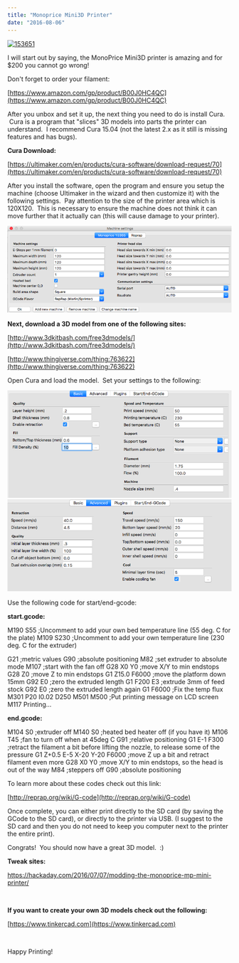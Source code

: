 ```yaml
---
title: "Monoprice Mini3D Printer"
date: "2016-08-06"
---
```


[![153651](images/153651-1024x768.jpg)](https://www.thesterk.com/wp-content/uploads/2016/08/153651.jpg)

I will start out by saying, the MonoPrice Mini3D printer is amazing and for $200 you cannot go wrong!

Don't forget to order your filament:

[https://www.amazon.com/gp/product/B00J0HC4QC](https://www.amazon.com/gp/product/B00J0HC4QC)

After you unbox and set it up, the next thing you need to do is install Cura.  Cura is a program that "slices" 3D models into parts the printer can understand.  I recommend Cura 15.04 (not the latest 2.x as it still is missing features and has bugs).

**Cura Download:**

[https://ultimaker.com/en/products/cura-software/download-request/70](https://ultimaker.com/en/products/cura-software/download-request/70)

After you install the software, open the program and ensure you setup the machine (choose Ultimaker in the wizard and then customize it) with the following settings.  Pay attention to the size of the printer area which is 120X120.  This is necessary to ensure the machine does not think it can move further that it actually can (this will cause damage to your printer).

[![Screen Shot 2016-08-14 at 9.53.30 PM](images/Screen-Shot-2016-08-14-at-9.53.30-PM.png)](http://www.thesterk.com/wp-content/uploads/2016/08/Screen-Shot-2016-08-14-at-9.53.30-PM.png)

**Next, download a 3D model from one of the following sites:**

[http://www.3dkitbash.com/free3dmodels/](http://www.3dkitbash.com/free3dmodels/)

[http://www.thingiverse.com/thing:763622](http://www.thingiverse.com/thing:763622)

Open Cura and load the model.  Set your settings to the following:

[![Screen Shot 2016-08-14 at 9.43.49 PM](images/Screen-Shot-2016-08-14-at-9.43.49-PM.png)](http://www.thesterk.com/wp-content/uploads/2016/08/Screen-Shot-2016-08-14-at-9.43.49-PM.png)[![Screen Shot 2016-08-14 at 9.44.00 PM](images/Screen-Shot-2016-08-14-at-9.44.00-PM.png)](http://www.thesterk.com/wp-content/uploads/2016/08/Screen-Shot-2016-08-14-at-9.44.00-PM.png)

Use the following code for start/end-gcode:

**start.gcode:**

M190 S55 ;Uncomment to add your own bed temperature line (55 deg. C for the plate) M109 S230 ;Uncomment to add your own temperature line (230 deg. C for the extruder)

G21 ;metric values G90 ;absolute positioning M82 ;set extruder to absolute mode M107 ;start with the fan off G28 X0 Y0 ;move X/Y to min endstops G28 Z0 ;move Z to min endstops G1 Z15.0 F6000 ;move the platform down 15mm G92 E0 ;zero the extruded length G1 F200 E3 ;extrude 3mm of feed stock G92 E0 ;zero the extruded length again G1 F6000 ;Fix the temp flux M301 P20 I0.02 D250 M501 M500 ;Put printing message on LCD screen M117 Printing...

**end.gcode:**

M104 S0 ;extruder off M140 S0 ;heated bed heater off (if you have it) M106 T45 ;fan to turn off when at 45deg C G91 ;relative positioning G1 E-1 F300 ;retract the filament a bit before lifting the nozzle, to release some of the pressure G1 Z+0.5 E-5 X-20 Y-20 F6000 ;move Z up a bit and retract filament even more G28 X0 Y0 ;move X/Y to min endstops, so the head is out of the way M84 ;steppers off G90 ;absolute positioning

To learn more about these codes check out this link:

[http://reprap.org/wiki/G-code](http://reprap.org/wiki/G-code)

Once complete, you can either print directly to the SD card (by saving the GCode to the SD card), or directly to the printer via USB. (I suggest to the SD card and then you do not need to keep you computer next to the printer the entire print).

Congrats!  You should now have a great 3D model.  :)

**Tweak sites:**

https://hackaday.com/2016/07/07/modding-the-monoprice-mp-mini-printer/

 

**If you want to create your own 3D models check out the following:**

[https://www.tinkercad.com](https://www.tinkercad.com)

 

Happy Printing!
